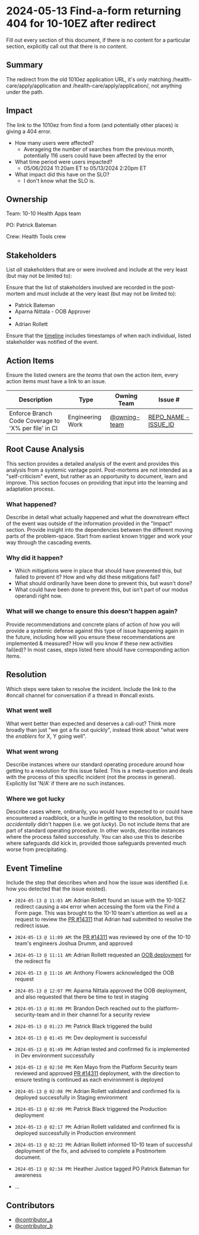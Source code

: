 # 2024-05-13 Find-a-form returning 404 for 10-10EZ after redirect

Fill out every section of this document, if there is no content for a particular section, explicitly call out that there is no content.

## Summary

The redirect from the old 1010ez application URL, it's only matching /health-care/apply/application and /health-care/apply/application/, not anything under the path. 

## Impact

 The link to the 1010ez from find a form (and potentially other places) is giving a 404 error.

- How many users were affected?
     - Averageing the number of searches from the previous month, potentially 116 users could have been affected by the error
- What time period were users impacted?
     - 05/06/2024 11:20am ET to 05/13/2024 2:20pm ET
- What impact did this have on the SLO?
     - I don't know what the SLO is.

## Ownership

Team: 10-10 Health Apps team

PO: Patrick Bateman

Crew: Health Tools crew

## Stakeholders

List _all_ stakeholders that are or were involved and include at the very least (but may not be limited to):

Ensure that the list of stakeholders involved are recorded in the post-mortem and must include at the very least (but may not be limited to):

- Patrick Bateman
- Aparna Nittala - OOB Approver
- 
- Adrian Rollett

Ensure that the [timeline](#event-timeline) includes timestamps of when each individual, listed stakeholder was notified of the event.

## Action Items

Ensure the listed owners are the _teams_ that own the action item, every action items must have a link to an issue.

| Description | Type | Owning Team | Issue # |
| --- | --- | --- | --- |
| Enforce Branch Code Coverage to 'X% per file' in CI | Engineering Work | [@owning-team](https://github.com/orgs/department-of-veterans-affairs/teams/owning-team) | [REPO_NAME - ISSUE_ID](https://github.com/department-of-veterans-affairs/${REPO_NAME}/issues/1) |

## Root Cause Analysis

This section provides a detailed analysis of the event and provides this analysis from a systemic vantage point. Post-mortems are not intended as a "self-criticism" event, but rather as an opportunity to document, learn and improve. This section focuses on providing that input into the learning and adaptation process.

### What happened?

Describe in detail what actually happened and what the downstream effect of the event was outside of the information provided in the "Impact" section. Provide insight into the dependencies between the different moving parts of the problem-space. Start from earliest known trigger and work your way through the cascading events.

### Why did it happen?

- Which mitigations were in place that should have prevented this, but failed to prevent it? How and why did these mitigations fail?
- What should ordinarily have been done to prevent this, but wasn't done?
- What could have been done to prevent this, but isn't part of our modus operandi right now.

### What will we change to ensure this doesn't happen again?

Provide recommendations and concrete plans of action of how you will provide a systemic defense against this type of issue happening again in the future, including how will you ensure these recommendations are implemented & measured? How will you know if these new activities fail(ed)? In most cases, steps listed here should have corresponding action items.

## Resolution

Which steps were taken to resolve the incident. Include the link to the #oncall channel for conversation if a thread in #oncall exists.

### What went well

What went better than expected and deserves a call-out? Think more broadly than just "we got a fix out quickly", instead think about "what were the _enablers_ for X, Y going well".

### What went wrong

Describe instances where our standard operating procedure around how getting to a resolution for this issue failed. This is a meta-question and deals with the process of this specific incident (not the process in general).
Explicitly list 'N/A' if there are no such instances.

### Where we got lucky

Describe cases where, ordinarily, you would have expected to or could have encountered a roadblock, or a hurdle in getting to the resolution, but this _accidentally_ didn't happen (i.e. we got _lucky_). Do not include items that are part of standard operating procedure. In other words, describe instances where the process failed successfully. You can also use this to describe where safeguards did kick in, provided those safeguards prevented much worse from precipitating.

## Event Timeline

Include the step that describes when and how the issue was identified (i.e. how you detected that the issue existed).

- `2024-05-13 @ 11:03 AM`: Adrian Rollett found an issue with the 10-10EZ redirect causing a `404` error when accessing the form via the Find a Form page.  This was brought to the 10-10 team's attention as well as a request to review the [PR #14311](https://github.com/department-of-veterans-affairs/devops/pull/14311) that Adrian had submitted to resolve the redirect issue.
- `2024-05-13 @ 11:09 AM`: the [PR #14311](https://github.com/department-of-veterans-affairs/devops/pull/14311) was reviewed by one of the 10-10 team's engineers Joshua Drumm, and approved
- `2024-05-13 @ 11:11 AM`: Adrian Rollett requested an [OOB deployment](https://github.com/department-of-veterans-affairs/va.gov-team/issues/82928) for the redirect fix
- `2024-05-13 @ 11:16 AM`: Anthony Flowers acknowledged the OOB request
- `2024-05-13 @ 12:07 PM`: Aparna Nittala approved the OOB deployment, and also requested that there be time to test in staging 
- `2024-05-13 @ 01:08 PM`: Brandon Dech reached out to the platform-security-team and in their channel for a security review
- `2024-05-13 @ 01:23 PM`: Patrick Black triggered the build
- `2024-05-13 @ 01:45 PM`: Dev deployment is successful
- `2024-05-13 @ 01:49 PM`: Adrian tested and confirmed fix is implemented in Dev environment successfully
- `2024-05-13 @ 02:50 PM`: Ken Mayo from the Platform Security team reviewed and approved [PR #14311](https://github.com/department-of-veterans-affairs/devops/pull/14311) deployment, with the direction to ensure testing is continued as each environment is deployed
- `2024-05-13 @ 02:08 PM`: Adrian Rollett validated and confirmed fix is deployed successfully in Staging environment
- `2024-05-13 @ 02:09 PM`: Patrick Black triggered the Production deployment
- `2024-05-13 @ 02:17 PM`: Adrian Rollett validated and confirmed fix is deployed successfully in Production environment
- `2024-05-13 @ 02:22 PM`: Adrian Rollett informed 10-10 team of successful deployment of the fix, and advised to complete a Postmortem document.
- `2024-05-13 @ 02:34 PM`: Heather Justice tagged PO Patrick Bateman for awareness


- ...

## Contributors

- [@contributor_a](https://github.com/@contributor_a)
- [@contributor_b](https://github.com/@contributor_b)
